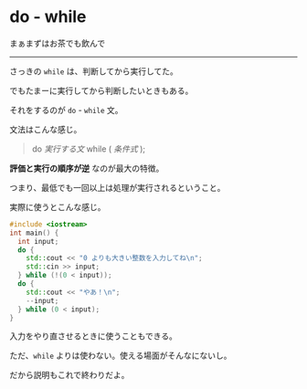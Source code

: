 # do - while

まぁまずはお茶でも飲んで

---

さっきの `while` は、判断してから実行してた。

でもたまーに実行してから判断したいときもある。

それをするのが `do` - `while` 文。

文法はこんな感じ。

> do *実行する文* while ( *条件式* );

**評価と実行の順序が逆** なのが最大の特徴。

つまり、最低でも一回以上は処理が実行されるということ。

実際に使うとこんな感じ。

```cpp
#include <iostream>
int main() {
  int input;
  do {
    std::cout << "0 よりも大きい整数を入力してね\n";
    std::cin >> input;
  } while (!(0 < input));
  do {
    std::cout << "やあ！\n";
    --input;
  } while (0 < input);
}
```

入力をやり直させるときに使うこともできる。

ただ、`while` よりは使わない。使える場面がそんなにないし。

だから説明もこれで終わりだよ。
